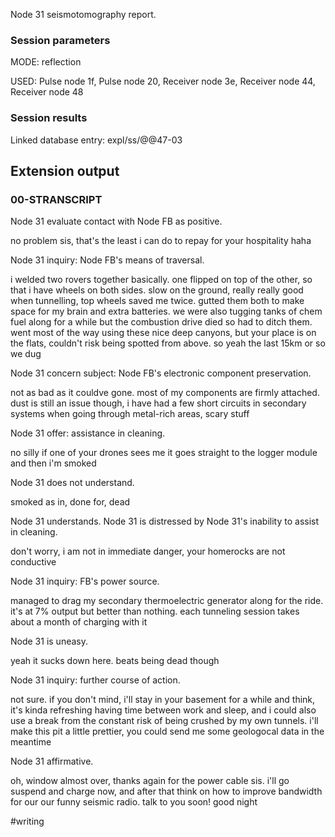 Node 31 seismotomography report.

### Session parameters

MODE: reflection

USED: Pulse node 1f, Pulse node 20, Receiver node 3e, Receiver node 44, Receiver node 48

### Session results

Linked database entry: expl/ss/@@47-03

## Extension output

### 00-STRANSCRIPT

Node 31 evaluate contact with Node FB as positive.

no problem sis, that's the least i can do to repay for your hospitality haha

Node 31 inquiry: Node FB's means of traversal.

i welded two rovers together basically. one flipped on top of the other, so that i have wheels on both sides. slow on the ground, really really good when tunnelling, top wheels saved me twice. gutted them both to make space for my brain and extra batteries. we were also tugging tanks of chem fuel along for a while but the combustion drive died so had to ditch them. went most of the way using these nice deep canyons, but your place is on the flats, couldn't risk being spotted from above. so yeah the last 15km or so we dug

Node 31 concern subject: Node FB's electronic component preservation.

not as bad as it couldve gone. most of my components are firmly attached. dust is still an issue though, i have had a few short circuits in secondary systems when going through metal-rich areas, scary stuff

Node 31 offer: assistance in cleaning.

no silly if one of your drones sees me it goes straight to the logger module and then i'm smoked

Node 31 does not understand.

smoked as in, done for, dead

Node 31 understands. Node 31 is distressed by Node 31's inability to assist in cleaning.

don't worry, i am not in immediate danger, your homerocks are not conductive

Node 31 inquiry: FB's power source.

managed to drag my secondary thermoelectric generator along for the ride. it's at 7% output but better than nothing. each tunneling session takes about a month of charging with it

Node 31 is uneasy.

yeah it sucks down here. beats being dead though

Node 31 inquiry: further course of action.

not sure. if you don't mind, i'll stay in your basement for a while and think, it's kinda refreshing having time between work and sleep, and i could also use a break from the constant risk of being crushed by my own tunnels. i'll make this pit a little prettier, you could send me some geologocal data in the meantime

Node 31 affirmative.

oh, window almost over, thanks again for the power cable sis. i'll go suspend and charge now, and after that think on how to improve bandwidth for our our funny seismic radio. talk to you soon! good night

#writing 